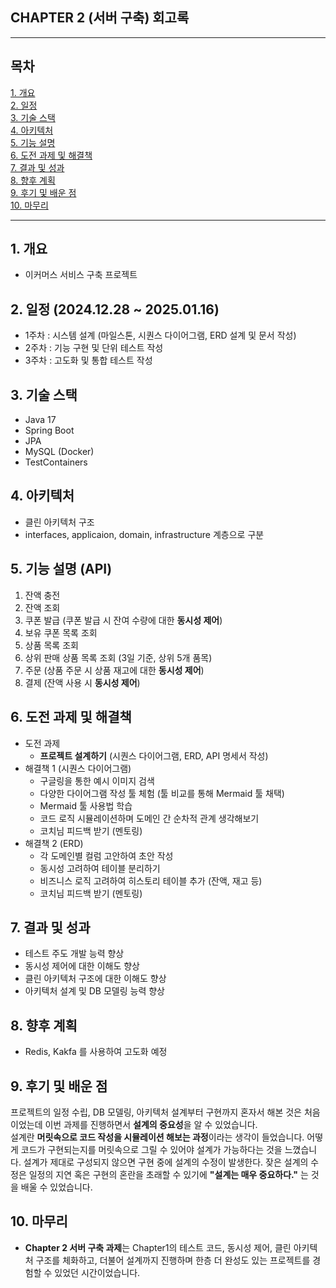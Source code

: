 ## CHAPTER 2 (서버 구축) 회고록  

---
## 목차  
[1. 개요](#1-개요)  
[2. 일정](#2-일정-20241228--20250116)  
[3. 기술 스택](#3-기술-스택)  
[4. 아키텍처](#4-아키텍처)  
[5. 기능 설명](#5-기능-설명-api)  
[6. 도전 과제 및 해결책](#6-도전-과제-및-해결책)  
[7. 결과 및 성과](#7-결과-및-성과)  
[8. 향후 계획](#8-향후-계획)  
[9. 후기 및 배운 점](#9-후기-및-배운-점)  
[10. 마무리](#10-마무리)

---

## 1. 개요
- 이커머스 서비스 구축 프로젝트
   
## 2. 일정 (2024.12.28 ~ 2025.01.16)
- 1주차 : 시스템 설계 (마일스톤, 시퀀스 다이어그램, ERD 설계 및 문서 작성)
- 2주차 : 기능 구현 및 단위 테스트 작성
- 3주차 : 고도화 및 통합 테스트 작성

## 3. 기술 스택
- Java 17
- Spring Boot
- JPA
- MySQL (Docker)
- TestContainers
   
## 4. 아키텍처 
- 클린 아키텍처 구조 
- interfaces, applicaion, domain, infrastructure 계층으로 구분

## 5. 기능 설명 (API)
1. 잔액 충전
2. 잔액 조회
3. 쿠폰 발급 (쿠폰 발급 시 잔여 수량에 대한 **동시성 제어**)
4. 보유 쿠폰 목록 조회
5. 상품 목록 조회 
6. 상위 판매 상품 목록 조회 (3일 기준, 상위 5개 품목)
7. 주문 (상품 주문 시 상품 재고에 대한 **동시성 제어**)
8. 결제 (잔액 사용 시 **동시성 제어**)

## 6. 도전 과제 및 해결책
- 도전 과제 
  - **프로젝트 설계하기** (시퀀스 다이어그램, ERD, API 명세서 작성)
- 해결책 1 (시퀀스 다이어그램)
  - 구글링을 통한 예시 이미지 검색
  - 다양한 다이어그램 작성 툴 체험 (툴 비교를 통해 Mermaid 툴 채택)
  - Mermaid 툴 사용법 학습
  - 코드 로직 시뮬레이션하며 도메인 간 순차적 관계 생각해보기
  - 코치님 피드백 받기 (멘토링)
- 해결책 2 (ERD)
  - 각 도메인별 컬럼 고안하여 초안 작성
  - 동시성 고려하여 테이블 분리하기
  - 비즈니스 로직 고려하여 히스토리 테이블 추가 (잔액, 재고 등)
  - 코치님 피드백 받기 (멘토링)

## 7. 결과 및 성과
- 테스트 주도 개발 능력 향상
- 동시성 제어에 대한 이해도 향상
- 클린 아키텍처 구조에 대한 이해도 향상
- 아키텍처 설계 및 DB 모델링 능력 향상
   
## 8. 향후 계획  
- Redis, Kakfa 를 사용하여 고도화 예정 
   
## 9. 후기 및 배운 점
프로젝트의 일정 수립, DB 모델링, 아키텍처 설계부터 구현까지 혼자서 해본 것은 처음이었는데 이번 과제를 진행하면서 **설계의 중요성**을 알 수 있었습니다.    
설계란 **머릿속으로 코드 작성을 시뮬레이션 해보는 과정**이라는 생각이 들었습니다. 어떻게 코드가 구현되는지를 머릿속으로 그릴 수 있어야 설계가 가능하다는 것을 느꼈습니다. 
설계가 제대로 구성되지 않으면 구현 중에 설계의 수정이 발생한다. 잦은 설계의 수정은 일정의 지연 혹은 구현의 혼란을 초래할 수 있기에 **"설계는 매우 중요하다."** 는 것을 배울 수 있었습니다.

## 10. 마무리
- **Chapter 2 서버 구축 과제**는 Chapter1의 테스트 코드, 동시성 제어, 클린 아키텍처 구조를 체화하고, 더불어 설계까지 진행하며 한층 더 완성도 있는 프로젝트를 경험할 수 있었던 시간이었습니다.


